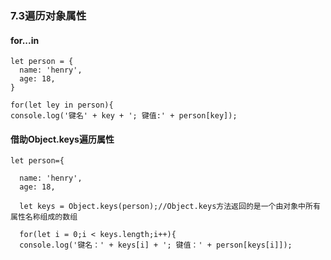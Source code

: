 ### 7.3遍历对象属性

#### for...in

```
let person = {
  name: 'henry',
  age: 18,
}

for(let ley in person){
console.log('键名' + key + '; 键值:' + person[key]);

```


#### 借助Object.keys遍历属性

```
let person={

  name: 'henry',
  age: 18,
  
  let keys = Object.keys(person);//Object.keys方法返回的是一个由对象中所有属性名称组成的数组
  
  for(let i = 0;i < keys.length;i++){
  console.log('键名：' + keys[i] + '; 键值：' + person[keys[i]]);

```

